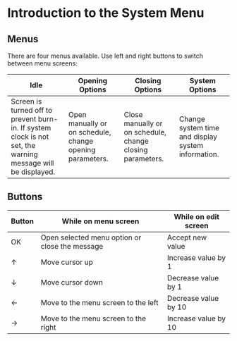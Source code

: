 # Introduction to the System Menu

## Menus

There are four menus available. Use left and right buttons to switch between menu screens:

| Idle                                                                                                        | Opening Options                                          | Closing Options                                           | System Options                                     |
|-------------------------------------------------------------------------------------------------------------|----------------------------------------------------------|-----------------------------------------------------------|----------------------------------------------------|
| Screen is turned off to prevent burn-in. If system clock is not set, the warning message will be displayed. | Open manually or on schedule, change opening parameters. | Close manually or on schedule, change closing parameters. | Change system time and display system information. |

## Buttons

| Button | While on menu screen                           | While on edit screen |
|--------|------------------------------------------------|----------------------|
| OK     | Open selected menu option or close the message | Accept new value     |
| &uarr; | Move cursor up                                 | Increase value by 1  |
| &darr; | Move cursor down                               | Decrease value by 1  |
| &larr; | Move to the menu screen to the left            | Decrease value by 10 |
| &rarr; | Move to the menu screen to the right           | Increase value by 10 |
